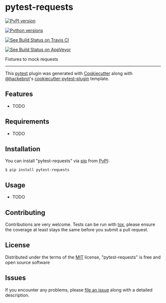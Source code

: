 pytest-requests
===============

[![PyPI version](https://img.shields.io/pypi/v/pytest-requests.svg)](https://pypi.org/project/pytest-requests)

[![Python versions](https://img.shields.io/pypi/pyversions/pytest-requests.svg)](https://pypi.org/project/pytest-requests)

[![See Build Status on Travis CI](https://travis-ci.org/okken/pytest-requests.svg?branch=master)](https://travis-ci.org/okken/pytest-requests)

[![See Build Status on AppVeyor](https://ci.appveyor.com/api/projects/status/github/okken/pytest-requests?branch=master)](https://ci.appveyor.com/project/okken/pytest-requests/branch/master)

Fixtures to mock requests

------------------------------------------------------------------------

This [pytest](https://github.com/pytest-dev/pytest) plugin was generated
with [Cookiecutter](https://github.com/audreyr/cookiecutter) along with
[\@hackebrot](https://github.com/hackebrot)\'s
[cookiecutter-pytest-plugin](https://github.com/pytest-dev/cookiecutter-pytest-plugin)
template.

Features
--------

-   TODO

Requirements
------------

-   TODO

Installation
------------

You can install \"pytest-requests\" via
[pip](https://pypi.org/project/pip/) from
[PyPI](https://pypi.org/project):

    $ pip install pytest-requests

Usage
-----

-   TODO

Contributing
------------

Contributions are very welcome. Tests can be run with
[tox](https://tox.readthedocs.io/en/latest/), please ensure the coverage
at least stays the same before you submit a pull request.

License
-------

Distributed under the terms of the
[MIT](http://opensource.org/licenses/MIT) license, \"pytest-requests\"
is free and open source software

Issues
------

If you encounter any problems, please [file an
issue](https://github.com/okken/pytest-requests/issues) along with a
detailed description.

